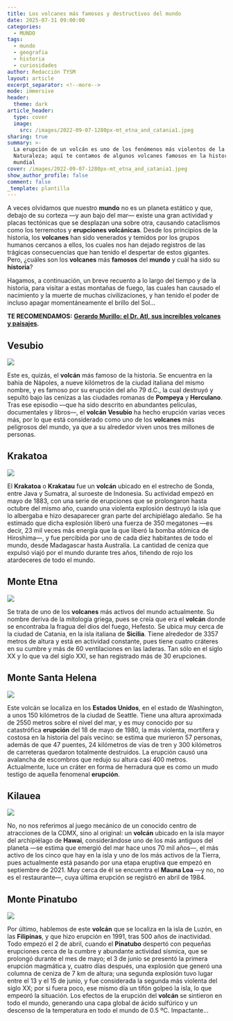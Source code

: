 ```yaml
---
title: Los volcanes más famosos y destructivos del mundo
date: 2025-07-31 09:00:00
categories:
  - MUNDO
tags:
  - mundo
  - geografia
  - historia
  - curiosidades
author: Redacción TYSM
layout: article
excerpt_separator: <!--more-->
mode: immersive
header:
  theme: dark
article_header:
  type: cover
  image:
    src: /images/2022-09-07-1280px-mt_etna_and_catania1.jpeg
sharing: true
summary: >-
  La erupción de un volcán es uno de los fenómenos más violentos de la
  Naturaleza; aquí te contamos de algunos volcanes famosos en la historia
  mundial
cover: /images/2022-09-07-1280px-mt_etna_and_catania1.jpeg
show_author_profile: false
comment: false
_template: plantilla
---
```

A veces olvidamos que nuestro **mundo** no es un planeta estático y que, debajo de su corteza —y aun bajo del mar— existe una gran actividad y placas tectónicas que se desplazan una sobre otra, causando cataclismos como los terremotos y **erupciones volcánicas**. Desde los principios de la historia, los **volcanes** han sido venerados y temidos por los grupos humanos cercanos a ellos, los cuales nos han dejado registros de las trágicas consecuencias que han tenido el despertar de estos gigantes. Pero, ¿cuáles son los **volcanes** más **famosos** del **mundo** y cuál ha sido su **historia**?

Hagamos, a continuación, un breve recuento a lo largo del tiempo y de la historia, para visitar a estas montañas de fuego, las cuales han causado el nacimiento y la muerte de muchas civilizaciones, y han tenido el poder de incluso apagar momentáneamente el brillo del Sol…

**TE RECOMENDAMOS:** [**Gerardo Murillo: el Dr. Atl, sus increíbles volcanes y paisajes**](https://blog.tonoysumariachi.com/cultura/2022/11/25/gerardo-murillo-el-dr.atl-sus-increibles-volcanes-y-paisajes.html)**.**

## Vesubio

![](https://upload.wikimedia.org/wikipedia/commons/thumb/b/be/Procession_des_reliques_de_Saint_Janvier_en_1822.jpg/1024px-Procession_des_reliques_de_Saint_Janvier_en_1822.jpg)

Este es, quizás, el **volcán** más famoso de la historia. Se encuentra en la bahía de Nápoles, a nueve kilómetros de la ciudad italiana del mismo nombre, y es famoso por su erupción del año 79 d.C., la cual destruyó y sepultó bajo las cenizas a las ciudades romanas de **Pompeya** y **Herculano**. Tras ese episodio —que ha sido descrito en abundantes películas, documentales y libros—, el **volcán** **Vesubio** ha hecho erupción varias veces más, por lo que está considerado como uno de los **volcanes** más peligrosos del mundo, ya que a su alrededor viven unos tres millones de personas.

## Krakatoa

![](https://upload.wikimedia.org/wikipedia/commons/thumb/4/49/Krakatoa_eruption_lithograph.jpg/805px-Krakatoa_eruption_lithograph.jpg)

El **Krakatoa** o **Krakatau** fue un **volcán** ubicado en el estrecho de Sonda, entre Java y Sumatra, al suroeste de Indonesia. Su actividad empezó en mayo de 1883, con una serie de erupciones que se prolongaron hasta octubre del mismo año, cuando una violenta explosión destruyó la isla que lo albergaba e hizo desaparecer gran parte del archipiélago aledaño. Se ha estimado que dicha explosión liberó una fuerza de 350 megatones —es decir, 23 mil veces más energía que la que liberó la bomba atómica de Hiroshima—, y fue percibida por uno de cada diez habitantes de todo el mundo, desde Madagascar hasta Australia. La cantidad de ceniza que expulsó viajó por el mundo durante tres años, tiñendo de rojo los atardeceres de todo el mundo.

## Monte Etna

![](https://upload.wikimedia.org/wikipedia/commons/thumb/a/aa/Mount_Etna_2021_eruption.jpg/1024px-Mount_Etna_2021_eruption.jpg)

Se trata de uno de los **volcanes** más activos del mundo actualmente. Su nombre deriva de la mitología griega, pues se creía que era el **volcán** donde se encontraba la fragua del dios del fuego, Hefesto. Se ubica muy cerca de la ciudad de Catania, en la isla italiana de **Sicilia**. Tiene alrededor de 3357 metros de altura y está en actividad constante, pues tiene cuatro cráteres en su cumbre y más de 60 ventilaciones en las laderas. Tan sólo en el siglo XX y lo que va del siglo XXI, se han registrado más de 30 erupciones.

## Monte Santa Helena

![](https://upload.wikimedia.org/wikipedia/commons/thumb/6/6b/Mount_St._Helens5.jpg/1024px-Mount_St._Helens5.jpg)

Este volcán se localiza en los **Estados Unidos**, en el estado de Washington, a unos 150 kilómetros de la ciudad de Seattle. Tiene una altura aproximada de 2550 metros sobre el nivel del mar, y es muy conocido por su catastrófica **erupción** del 18 de mayo de 1980, la más violenta, mortífera y costosa en la historia del país vecino: se estima que murieron 57 personas, además de que 47 puentes, 24 kilómetros de vías de tren y 300 kilómetros de carreteras quedaron totalmente destruidos. La erupción causó una avalancha de escombros que redujo su altura casi 400 metros. Actualmente, luce un cráter en forma de herradura que es como un mudo testigo de aquella fenomenal **erupción**.

## Kilauea

![](https://upload.wikimedia.org/wikipedia/commons/thumb/7/73/K%C4%ABlauea_-_Volcano_eruption.jpg/1023px-K%C4%ABlauea_-_Volcano_eruption.jpg)

No, no nos referimos al juego mecánico de un conocido centro de atracciones de la CDMX, sino al original: un **volcán** ubicado en la isla mayor del archipiélago de **Hawai**, considerándose uno de los más antiguos del planeta —se estima que emergió del mar hace unos 70 mil años—, el más activo de los cinco que hay en la isla y uno de los más activos de la Tierra, pues actualmente está pasando por una etapa eruptiva que empezó en septiembre de 2021. Muy cerca de él se encuentra el **Mauna Loa** —y no, no es el restaurante—, cuya última erupción se registró en abril de 1984.

## Monte Pinatubo

![](https://upload.wikimedia.org/wikipedia/commons/6/6f/Pinatubo_Ausbruch_1991.jpg)

Por último, hablemos de este **volcán** que se localiza en la isla de Luzón, en las **Filipinas**, y que hizo erupción en 1991, tras 500 años de inactividad. Todo empezó el 2 de abril, cuando el **Pinatubo** despertó con pequeñas erupciones cerca de la cumbre y abundante actividad sísmica, que se prolongó durante el mes de mayo; el 3 de junio se presentó la primera erupción magmática y, cuatro días después, una explosión que generó una columna de ceniza de 7 km de altura; una segunda explosión tuvo lugar entre el 13 y el 15 de junio, y fue considerada la segunda más violenta del siglo XX; por si fuera poco, ese mismo día un tifón golpeó la isla, lo que empeoró la situación. Los efectos de la erupción del **volcán** se sintieron en todo el mundo, generando una capa global de ácido sulfúrico y un descenso de la temperatura en todo el mundo de 0.5 ºC. Impactante…

&nbsp;